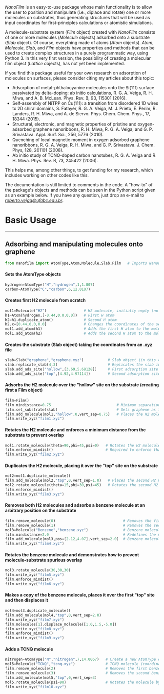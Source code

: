 *NanoFilm* is an easy-to-use package whose main functionality is to allow the user to position 
and manipulate (i.e., diplace and rotate) one or more molecules on substrates, thus generating 
structures that will be used as input coordinates for first-principles calculations or atomistic 
simulations.

A molecule-substrate system (*Film* object) created with *NanoFilm* consists of one or more molecules 
(*Molecule* objects) adsorbed onto a substrate (*Slab* object). Of course, everything made of atoms 
(*Atom* objects). *Atom*, *Molecule*, *Slab*, and *Film* objects have properties and methods that can 
be used to create complex structures in a purely programmatic way, using Python 3. In this very first 
version, the possibility of creating a molecular film object (*Lattice* objects), has not yet been 
implemented. 

If you find this package useful for your own research on adsorption of molecules on surfaces, please 
consider citing my articles about this topic:

- Adsorption of metal-phthalocyanine molecules onto the Si(111) surface passivated by delta-doping: ab initio calculations, R. G. A. Veiga, R. H. Miwa, and A. B. McLean. Phys. Rev. B, 93, 115301 (2016).
- Self-assembly of NiTPP on Cu(111): a transition from disordered 1D wires to 2D chiral domains, S. Fatayer, R. G. A. Veiga, M. J. Prieto, E. Perim, R. Landers, R. H. Miwa, and A. de Siervo. Phys. Chem. Chem. Phys., 17, 18344 (2015).
- Structural, electronic, and magnetic properties of pristine and oxygen-adsorbed graphene nanoribbons, R. H. Miwa, R. G. A. Veiga, and G. P. Srivastava. Appl. Surf. Sci., 256, 5776 (2010).
- Quenching of local magnetic moment in oxygen adsorbed graphene nanoribbons, R. G. A. Veiga, R. H. Miwa, and G. P. Srivastava. J. Chem. Phys, 128, 201101 (2008).
- Ab initio study of TCNQ-doped carbon nanotubes, R. G. A. Veiga and R. H. Miwa. Phys. Rev. B, 73, 245422 (2006).

This helps me, among other things, to get funding for my research, which includes working on other codes 
like this.

The documentation is still limited to comments in the code. A "how-to" of the package's objects and 
methods can be seen in the Python script given as an example below. If you have any question, just 
drop an e-mail to *roberto.veiga@ufabc.edu.br*.

# Basic Usage

---

## Adsorbing and manipulating molecules onto graphene


```python
from nanofilm import AtomType,Atom,Molecule,Slab,Film   # Imports NanoFilm's modules
```

#### Sets the AtomType objects


```python
hydrogen=AtomType("H","hydrogen",1,1.007)
carbon=AtomType("C","carbon",6,12.0107)
```

#### Creates first H2 molecule from scratch


```python
mol1=Molecule("H2")                 # H2 molecule, initially empty (no atoms)
h1=Atom(hydrogen,[-0.44,0.0,0.0])   # First H atom
h2=h1.duplicate_atom()              # Second H atom
h2.x=[0.44,0.0,0.0]                 # Changes the coordinates of the second H atom
mol1.add_atom(h1)                   # Adds the first H atom to the molecule
mol1.add_atom(h2)                   # Adds the second H atom to the molecule
```

#### Creates the substrate (Slab object) taking the coordinates from an .xyz file


```python
slab=Slab("graphene","graphene.xyz")           # Slab object (in this case, graphene, with coordinates taken from an XYZ file)
slab.replicate_slab(4,3)                       # Replicates the slab in the XY plane
slab.add_ads_site("hollow",[3.69,5.68128])     # First adsorption site
slab.add_ads_site("top",[4.92,4.97114])        # Second adsorption site
```

#### Adsorbs the H2 molecule over the "hollow" site on the substrate (creating first a Film object)


```python
film=Film()
film.mindistance=0.75                              # Minimum separation between the molecule and the substrate
film.set_substrate(slab)                           # Sets graphene as the substrate
film.add_molecule(mol1,"hollow",0,vert_sep=0.75)   # Places the H2 molecule over the first "hollow" site on the substrate
film.write_xyz("film1.xyz")
```

#### Rotates the H2 molecule and enforces a minimum distance from the substrate to prevent overlap


```python
mol1.rotate_molecule(theta=90,phi=45,psi=0)   # Rotates the H2 molecule according to the Euler angles theta, phi, and psi
film.enforce_mindist()                        # Required to enforce that the molecule will not be too close to the substrate
film.write_xyz("film2.xyz")
```

#### Duplicates the H2 molecule, placing it over the "top" site on the substrate


```python
mol2=mol1.duplicate_molecule()
film.add_molecule(mol2,"top",0,vert_sep=1.0)   # Places the second H2 molecule over the first "top" site on the substrate
mol2.rotate_molecule(theta=15,phi=30,psi=45)   # Rotates the second H2 molecule
film.enforce_mindist()
film.write_xyz("film3.xyz")
```

#### Removes both H2 molecules and adsorbs a benzene molecule at an arbitrary position on the substrate


```python
film.remove_molecule(0)                               # Removes the first H2 molecule, with id=0
film.remove_molecule(1)                               # Removes the second H2 molecule, with id=1
mol3=Molecule("Benzene","benzene.xyz")                # Benzene molecule (coordinates taken from an .xyz file)
film.mindistance=2.0                                  # Redefines the minimum molecule-substrate separation
film.add_molecule(mol3,pos=[2.12,4.07],vert_sep=2.0)  # Benzene molecule is placed at an arbitrary location
film.write_xyz("film4.xyz")
```

#### Rotates the benzene molecule and demonstrates how to prevent molecule-substrate spurious overlap


```python
mol3.rotate_molecule(30,30,30)
film.write_xyz("film5.xyz")
film.enforce_mindist()
film.write_xyz("film6.xyz")
```

#### Makes a copy of the benzene molecule, places it over the first "top" site and then displaces it


```python
mol4=mol3.duplicate_molecule()
film.add_molecule(mol4,"top",0,vert_sep=2.0)
film.write_xyz("film7.xyz")
film.molecules[1].displace_molecule([1.0,1.5,-5.0])
film.write_xyz("film8.xyz")
film.enforce_mindist()
film.write_xyz("film9.xyz")
```

#### Adds a TCNQ molecule


```python
nitrogen=AtomType("N","nitrogen",7,14.0067)   # Create a new AtomType object, for nitrogen, since TCNQ has nitrogen in its composition
mol5=Molecule("TCNQ","tcnq.xyz")              # TCNQ molecule (coordinates taken from an .xyz file)
film.remove_molecule(2)                       # Removes the first benzene molecule, id=2
film.remove_molecule(3)                       # Removes the second benzene molecule, id=3
film.add_molecule(mol5,"top",0,vert_sep=3)
mol5.rotate_molecule(psi=90)                  # Rotates the molecule by 90 degrees around the Z axis
film.write_xyz("film10.xyz")
```


```python

```
